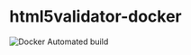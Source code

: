 # html5validator-docker
  
![Docker Automated build](https://img.shields.io/docker/automated/stratdat/html5validator.svg)

